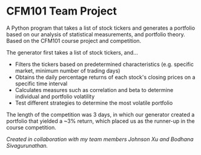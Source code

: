 # CFM101 Team Project #
A Python program that takes a list of stock tickers and generates a portfolio based on our analysis of statistical measurements, and portfolio theory. Based on the CFM101 course project and competition.

The generator first takes a list of stock tickers, and... 
* Filters the tickers based on predetermined characteristics (e.g. specific market, minimum number of trading days)
* Obtains the daily percentage returns of each stock's closing prices on a specific time interval
* Calculates measures such as correlation and beta to determine individual and portfolio volatility 
* Test different strategies to determine the most volatile portfolio  

The length of the competition was 3 days, in which our generator created a portfolio that yielded a ~3% return, which placed us as the runner-up in the course competition.

*Created in collaboration with my team members Johnson Xu and Bodhana Sivagurunathan.*
